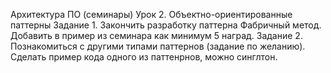 Архитектура ПО (семинары)
Урок 2. Объектно-ориентированные паттерны
Задание 1. Закончить разработку паттерна Фабричный метод. Добавить в пример из 
семинара как минимум 5 наград.
Задание 2. Познакомиться с другими типами паттернов (задание по желанию). 
Сделать пример кода одного из паттенрнов, можно синглтон.